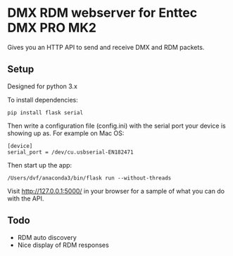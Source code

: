 # DMX RDM webserver for Enttec DMX PRO MK2

Gives you an HTTP API to send and receive DMX and RDM packets.

## Setup

Designed for python 3.x

To install dependencies:

    pip install flask serial

Then write a configuration file (config.ini) with the serial port your device is showing up as. For example on Mac OS:

    [device]
    serial_port = /dev/cu.usbserial-EN182471

Then start up the app:

    /Users/dvf/anaconda3/bin/flask run --without-threads

Visit http://127.0.0.1:5000/ in your browser for a sample of what you can do with the API.

## Todo

- RDM auto discovery
- Nice display of RDM responses

